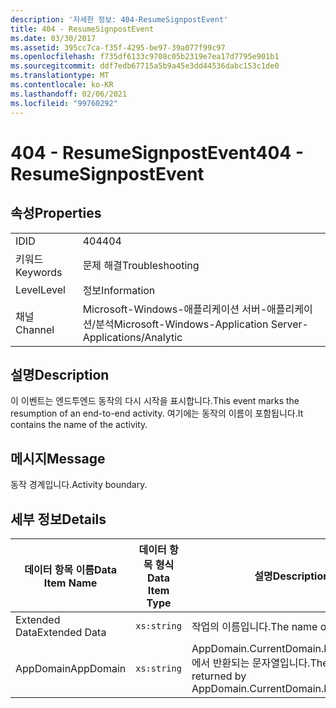 ```yaml
---
description: '자세한 정보: 404-ResumeSignpostEvent'
title: 404 - ResumeSignpostEvent
ms.date: 03/30/2017
ms.assetid: 395cc7ca-f35f-4295-be97-39a077f99c97
ms.openlocfilehash: f735df6133c9708c05b2319e7ea17d7795e901b1
ms.sourcegitcommit: ddf7edb67715a5b9a45e3dd44536dabc153c1de0
ms.translationtype: MT
ms.contentlocale: ko-KR
ms.lasthandoff: 02/06/2021
ms.locfileid: "99760292"
---
```

# <a name="404---resumesignpostevent"></a><span data-ttu-id="1d5b2-103">404 - ResumeSignpostEvent</span><span class="sxs-lookup"><span data-stu-id="1d5b2-103">404 - ResumeSignpostEvent</span></span>

## <a name="properties"></a><span data-ttu-id="1d5b2-104">속성</span><span class="sxs-lookup"><span data-stu-id="1d5b2-104">Properties</span></span>  
  
|||  
|-|-|  
|<span data-ttu-id="1d5b2-105">ID</span><span class="sxs-lookup"><span data-stu-id="1d5b2-105">ID</span></span>|<span data-ttu-id="1d5b2-106">404</span><span class="sxs-lookup"><span data-stu-id="1d5b2-106">404</span></span>|  
|<span data-ttu-id="1d5b2-107">키워드</span><span class="sxs-lookup"><span data-stu-id="1d5b2-107">Keywords</span></span>|<span data-ttu-id="1d5b2-108">문제 해결</span><span class="sxs-lookup"><span data-stu-id="1d5b2-108">Troubleshooting</span></span>|  
|<span data-ttu-id="1d5b2-109">Level</span><span class="sxs-lookup"><span data-stu-id="1d5b2-109">Level</span></span>|<span data-ttu-id="1d5b2-110">정보</span><span class="sxs-lookup"><span data-stu-id="1d5b2-110">Information</span></span>|  
|<span data-ttu-id="1d5b2-111">채널</span><span class="sxs-lookup"><span data-stu-id="1d5b2-111">Channel</span></span>|<span data-ttu-id="1d5b2-112">Microsoft-Windows-애플리케이션 서버-애플리케이션/분석</span><span class="sxs-lookup"><span data-stu-id="1d5b2-112">Microsoft-Windows-Application Server-Applications/Analytic</span></span>|  
  
## <a name="description"></a><span data-ttu-id="1d5b2-113">설명</span><span class="sxs-lookup"><span data-stu-id="1d5b2-113">Description</span></span>  

 <span data-ttu-id="1d5b2-114">이 이벤트는 엔드투엔드 동작의 다시 시작을 표시합니다.</span><span class="sxs-lookup"><span data-stu-id="1d5b2-114">This event marks the resumption of an end-to-end activity.</span></span> <span data-ttu-id="1d5b2-115">여기에는 동작의 이름이 포함됩니다.</span><span class="sxs-lookup"><span data-stu-id="1d5b2-115">It contains the name of the activity.</span></span>  
  
## <a name="message"></a><span data-ttu-id="1d5b2-116">메시지</span><span class="sxs-lookup"><span data-stu-id="1d5b2-116">Message</span></span>  

 <span data-ttu-id="1d5b2-117">동작 경계입니다.</span><span class="sxs-lookup"><span data-stu-id="1d5b2-117">Activity boundary.</span></span>  
  
## <a name="details"></a><span data-ttu-id="1d5b2-118">세부 정보</span><span class="sxs-lookup"><span data-stu-id="1d5b2-118">Details</span></span>  
  
|<span data-ttu-id="1d5b2-119">데이터 항목 이름</span><span class="sxs-lookup"><span data-stu-id="1d5b2-119">Data Item Name</span></span>|<span data-ttu-id="1d5b2-120">데이터 항목 형식</span><span class="sxs-lookup"><span data-stu-id="1d5b2-120">Data Item Type</span></span>|<span data-ttu-id="1d5b2-121">설명</span><span class="sxs-lookup"><span data-stu-id="1d5b2-121">Description</span></span>|  
|--------------------|--------------------|-----------------|  
|<span data-ttu-id="1d5b2-122">Extended Data</span><span class="sxs-lookup"><span data-stu-id="1d5b2-122">Extended Data</span></span>|`xs:string`|<span data-ttu-id="1d5b2-123">작업의 이름입니다.</span><span class="sxs-lookup"><span data-stu-id="1d5b2-123">The name of the activity.</span></span>|  
|<span data-ttu-id="1d5b2-124">AppDomain</span><span class="sxs-lookup"><span data-stu-id="1d5b2-124">AppDomain</span></span>|`xs:string`|<span data-ttu-id="1d5b2-125">AppDomain.CurrentDomain.FriendlyName에서 반환되는 문자열입니다.</span><span class="sxs-lookup"><span data-stu-id="1d5b2-125">The string returned by AppDomain.CurrentDomain.FriendlyName.</span></span>|
